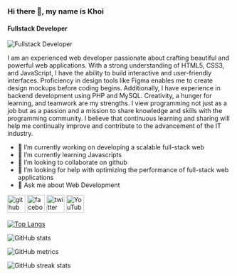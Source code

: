 ### Hi there 👋, my name is Khoi
#### Fullstack Developer
![Fullstack Developer](https://i.pinimg.com/originals/40/ed/da/40edda0cf1757fb415202e7326a8cda0.jpg)

I am an experienced web developer passionate about crafting beautiful and powerful web applications. With a strong understanding of HTML5, CSS3, and JavaScript, I have the ability to build interactive and user-friendly interfaces. Proficiency in design tools like Figma enables me to create design mockups before coding begins. Additionally, I have experience in backend development using PHP and MySQL. Creativity, a hunger for learning, and teamwork are my strengths. I view programming not just as a job but as a passion and a mission to share knowledge and skills with the programming community. I believe that continuous learning and sharing will help me continually improve and contribute to the advancement of the IT industry.

- 🔭 I’m currently working on developing a scalable full-stack web 
- 🌱 I’m currently learning Javascripts 
- 👯 I’m looking to collaborate on github 
- 🤔 I’m looking for help with optimizing the performance of full-stack web applications 
- 💬 Ask me about Web Development 


[<img src='https://cdn.jsdelivr.net/npm/simple-icons@3.0.1/icons/github.svg' alt='github' height='40'>](https://github.com/websitecuakhoi)  [<img src='https://cdn.jsdelivr.net/npm/simple-icons@3.0.1/icons/facebook.svg' alt='facebook' height='40'>](https://www.facebook.com/profile.php?id=100020789212525)  [<img src='https://cdn.jsdelivr.net/npm/simple-icons@3.0.1/icons/twitter.svg' alt='twitter' height='40'>](https://twitter.com/KhoiTran258)  [<img src='https://cdn.jsdelivr.net/npm/simple-icons@3.0.1/icons/youtube.svg' alt='YouTube' height='40'>](https://www.youtube.com/channel/UCxU-PmTPf63b1RlmZ2adzlw)  

[![Top Langs](https://github-readme-stats.vercel.app/api/top-langs/?username=websitecuakhoi)](https://github.com/anuraghazra/github-readme-stats)

![GitHub stats](https://github-readme-stats.vercel.app/api?username=websitecuakhoi&show_icons=true)  

![GitHub metrics](https://metrics.lecoq.io/websitecuakhoi)  

![GitHub streak stats](https://streak-stats.demolab.com/?user=websitecuakhoi)  

